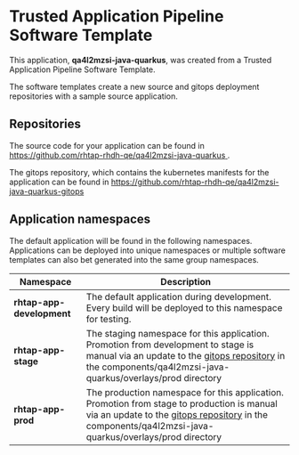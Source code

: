 # Trusted Application Pipeline Software Template

This application, **qa4l2mzsi-java-quarkus**, was created from a Trusted Application Pipeline Software Template.

The software templates create a new source and gitops deployment repositories with a sample source application. 

## Repositories

The source code for your application can be found in [https://github.com/rhtap-rhdh-qe/qa4l2mzsi-java-quarkus ](https://github.com/rhtap-rhdh-qe/qa4l2mzsi-java-quarkus ).
 
The gitops repository, which contains the kubernetes manifests for the application can be found in 
[https://github.com/rhtap-rhdh-qe/qa4l2mzsi-java-quarkus-gitops ](https://github.com/rhtap-rhdh-qe/qa4l2mzsi-java-quarkus-gitops ) 

## Application namespaces 

The default application will be found in the following namespaces. Applications can be deployed into unique namespaces or multiple software templates can also bet generated into the same group namespaces.  

|  Namespace   |  Description   |  
| -------- | -------- |   
| **rhtap-app-development** | The default application during development. Every build will be deployed to this namespace for testing. | 
| **rhtap-app-stage** | The staging namespace for this application. Promotion from development to stage is manual via an update to the [gitops repository](https://github.com/rhtap-rhdh-qe/qa4l2mzsi-java-quarkus-gitops ) in the components/qa4l2mzsi-java-quarkus/overlays/prod directory |  
| **rhtap-app-prod** | The production namespace for this application. Promotion from stage to production is manual via an update to the [gitops repository](https://github.com/rhtap-rhdh-qe/qa4l2mzsi-java-quarkus-gitops ) in the components/qa4l2mzsi-java-quarkus/overlays/prod directory | 